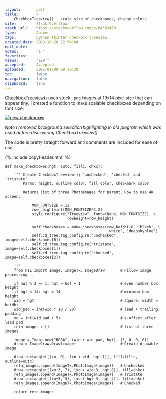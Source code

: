 ```yaml
---
layout:       post
title:        >
    CheckboxTreeview() - scale size of checkboxes, change colors
site:         Stack Overflow
stack_url:    https://stackoverflow.com/q/64582469
type:         Answer
tags:         python tkinter checkbox treeview
created_date: 2020-10-28 22:54:04
edit_date:    
votes:        "1 "
favorites:    
views:        "199 "
accepted:     Accepted
uploaded:     2022-01-09 09:38:39
toc:          false
navigation:   false
clipboard:    true
---
```


[CheckboxTreeview()][1] uses stock `.png` images at 19x14 pixel size that can appear tiny. I created a function to make scalable checkboxes depending on font size:

[![new checkboxes][2]][2]

*Note I removed background selection highlighting in old program which was used before discovering CheckboxTreeview()*

The code is pretty straight forward and comments are included for ease of use:

{% include copyHeader.html %}
``` 
def make_checkboxes(hgt, outc, fillc, chkc):

    ''' Create CheckboxTreeview(); 'unchecked', 'checked' and 'tristate'
        Parms: height, outline color, fill color, checkmark color

        Returns list of three PhotoImages for parent. How to use 4K screen:

            MON_FONTSIZE = 12
            row_height=int(MON_FONTSIZE*2.2)
            style.configure("Treeview", font=(None, MON_FONTSIZE), \
                            rowheight=row_height)

            self.checkboxes = make_checkboxes(row_height-6, 'black', \
                                              'white', 'deepskyblue')
            self.cd_tree.tag_configure("unchecked", image=self.checkboxes[0])
            self.cd_tree.tag_configure("tristate", image=self.checkboxes[1])
            self.cd_tree.tag_configure("checked", image=self.checkboxes[2])

    '''
    from PIL import Image, ImageTk, ImageDraw       # Pillow image processing

    if hgt % 2 == 1: hgt = hgt + 1                  # even number box height
    if hgt < 14: hgt = 14                           # minimum box height
    wid = hgt                                       # square: width = heidht
    wid_pad = int(wid * 10 / 20)                    # lead + trailing padding
    xo = int(wid_pad / 5)                           # x-offset after lead pad
    retn_images = []                                # list of three images

    image = Image.new("RGBA", (wid + wid_pad, hgt), (0, 0, 0, 0))
    draw = ImageDraw.Draw(image)                    # Create drawable image

    draw.rectangle([(xo, 0), (xo + wid, hgt-1)], fill=fillc, outline=outc)
    retn_images.append(ImageTk.PhotoImage(image))   # Unchecked
    draw.rectangle([(xo+3, 7), (xo + wid-3, hgt-8)], fill=chkc)
    retn_images.append(ImageTk.PhotoImage(image))   # Tristate
    draw.rectangle([(xo+3, 3), (xo + hgt-3, hgt-4)], fill=chkc)
    retn_images.append(ImageTk.PhotoImage(image))   # Checked

    return retn_images
```


  [1]: https://ttkwidgets.readthedocs.io/en/latest/ttkwidgets/ttkwidgets/ttkwidgets.CheckboxTreeview.html
  [2]: https://i.stack.imgur.com/ltOzV.png
